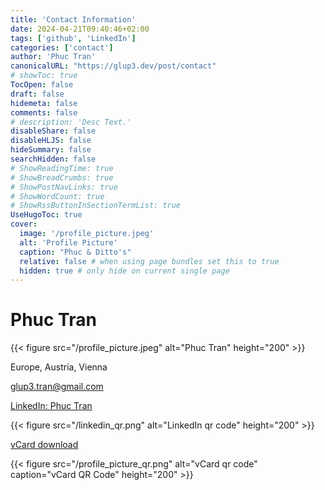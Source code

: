 ```yaml
---
title: 'Contact Information'
date: 2024-04-21T09:40:46+02:00
tags: ['github', 'LinkedIn']
categories: ['contact']
author: 'Phuc Tran'
canonicalURL: "https://glup3.dev/post/contact"
# showToc: true
TocOpen: false
draft: false
hidemeta: false
comments: false
# description: 'Desc Text.'
disableShare: false
disableHLJS: false
hideSummary: false
searchHidden: false
# ShowReadingTime: true
# ShowBreadCrumbs: true
# ShowPostNavLinks: true
# ShowWordCount: true
# ShowRssButtonInSectionTermList: true
UseHugoToc: true
cover:
  image: '/profile_picture.jpeg'
  alt: 'Profile Picture'
  caption: "Phuc & Ditto's"
  relative: false # when using page bundles set this to true
  hidden: true # only hide on current single page
---
```


# Phuc Tran

{{< figure src="/profile_picture.jpeg" alt="Phuc Tran" height="200" >}}

Europe, Austria, Vienna

glup3.tran@gmail.com

[LinkedIn: Phuc Tran](https://www.linkedin.com/in/glup3-tran)

{{< figure src="/linkedin_qr.png" alt="LinkedIn qr code" height="200" >}}

[vCard download](/vcard.vcf)

{{< figure src="/profile_picture_qr.png" alt="vCard qr code" caption="vCard QR Code" height="200" >}}
